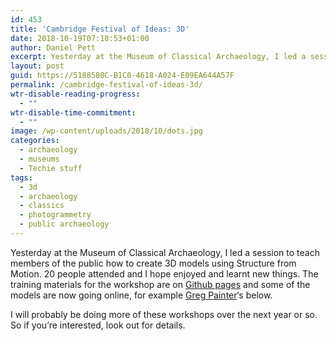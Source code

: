 ```yaml
---
id: 453
title: 'Cambridge Festival of Ideas: 3D'
date: 2018-10-19T07:18:53+01:00
author: Daniel Pett
excerpt: Yesterday at the Museum of Classical Archaeology, I led a session to teach members of the public how to create 3D models using Structure from Motion.
layout: post
guid: https://5188580C-B1C0-4618-A024-E09EA644A57F
permalink: /cambridge-festival-of-ideas-3d/
wtr-disable-reading-progress:
  - ""
wtr-disable-time-commitment:
  - ""
image: /wp-content/uploads/2018/10/dots.jpg
categories:
  - archaeology
  - museums
  - Techie stuff
tags:
  - 3d
  - archaeology
  - classics
  - photogrammetry
  - public archaeology
---
```

 

Yesterday at the Museum of Classical Archaeology, I led a session to teach members of the public how to create 3D models using Structure from Motion. 20 people attended and I hope enjoyed and learnt new things. The training materials for the workshop are on&nbsp;[Github pages](https://universityofcambridgemuseums.github.io/festivalOfIdeas/)&nbsp;and some of the models are now going online, for example&nbsp;[Greg Painter](https://sketchfab.com/GregPainter)&#8216;s below.&nbsp;

I will probably be doing more of these workshops over the next year or so. So if you&#8217;re interested, look out for details.

<div class="sketchfab-embed-wrapper">
</div>